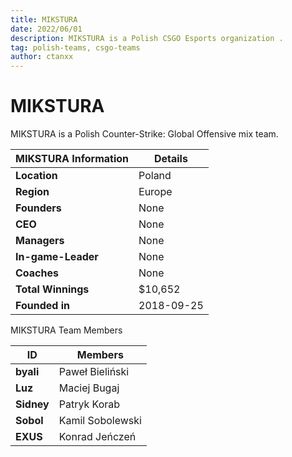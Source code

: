 ```yaml
---
title: MIKSTURA
date: 2022/06/01
description: MIKSTURA is a Polish CSGO Esports organization .
tag: polish-teams, csgo-teams
author: ctanxx
---
```


# MIKSTURA

MIKSTURA is a Polish Counter-Strike: Global Offensive mix team.

| **MIKSTURA Information** | **Details** |
| ------------------------ | ----------- |
| **Location**             | Poland      |
| **Region**               | Europe      |
| **Founders**             | None        |
| **CEO**                  | None        |
| **Managers**             | None        |
| **In-game-Leader**       | None        |
| **Coaches**              | None        |
| **Total Winnings**       | $10,652     |
| **Founded in**           | 2018-09-25  |

MIKSTURA Team Members

 **ID**      | **Members**      |
| ---------- | ---------------- |
| **byali**  | Paweł Bieliński  |
| **Luz**    | Maciej Bugaj     |
| **Sidney** | Patryk Korab     |
| **Sobol**  | Kamil Sobolewski |
| **EXUS**   | Konrad Jeńczeń   |
